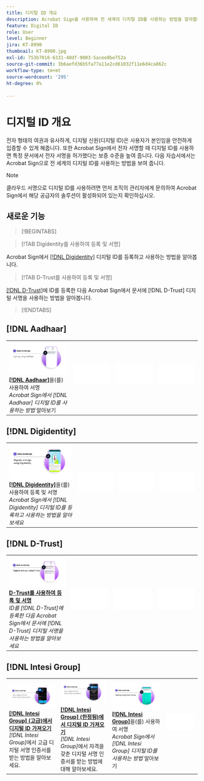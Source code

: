```yaml
---
title: 디지털 ID 개요
description: Acrobat Sign을 사용하여 전 세계의 디지털 ID를 사용하는 방법을 알아봅니다.
feature: Digital ID
role: User
level: Beginner
jira: KT-8990
thumbnail: KT-8990.jpg
exl-id: 753b7016-6331-40df-9003-5acee8be752a
source-git-commit: 3b6aefd36b5fa77a11e2cd61032f11e6d4ca862c
workflow-type: tm+mt
source-wordcount: '295'
ht-degree: 0%

---
```


# 디지털 ID 개요

전자 형태의 여권과 유사하게, 디지털 신원(디지털 ID)은 사용자가 본인임을 안전하게 입증할 수 있게 해줍니다. 또한 Acrobat Sign에서 전자 서명할 때 디지털 ID를 사용하면 특정 문서에서 전자 서명을 허가했다는 보증 수준을 높여 줍니다. 다음 자습서에서는 Acrobat Sign으로 전 세계의 디지털 ID를 사용하는 방법을 보여 줍니다.

>[!NOTE]
>
>클라우드 서명으로 디지털 ID를 사용하려면 먼저 조직의 관리자에게 문의하여 Acrobat Sign에서 해당 공급자의 솔루션이 활성화되어 있는지 확인하십시오.

## 새로운 기능

>[!BEGINTABS]

>[!TAB Digidentity를 사용하여 등록 및 서명]

Acrobat Sign에서 [[!DNL Digidentity]](digidentity-sign.md) 디지털 ID를 등록하고 사용하는 방법을 알아봅니다.

>[!TAB D-Trust를 사용하여 등록 및 서명]

[[!DNL D-Trust]](d-trust.md)에 ID를 등록한 다음 Acrobat Sign에서 문서에 [!DNL D-Trust] 디지털 서명을 사용하는 방법을 알아봅니다.

>[!ENDTABS]

## [!DNL Aadhaar]

<table style="table-layout:fixed">
<tr>
 <td>
    <a href="aadhaar-sign.md">
      <img alt="다음을 사용하여 서명 [!DNL Aadhaar]" src="assets/Aadhaarsign_1280.png" />
    </a>
    <div>
    <a href="aadhaar-sign.md"><strong>[!DNL Aadhaar]</strong></a>을(를) 사용하여 서명
    </div>
    <em>Acrobat Sign에서 [!DNL Aadhaar] 디지털 ID를 사용하는 방법</em> 알아보기
    <br>
  </td>
  <td>
    <img alt="스페이서" src="../assets/Whitespacer.png" />
    <div>
    <br>
  </td>
  <td>
    <img alt="스페이서" src="../assets/Whitespacer.png" />
    <div>
    <br>
  </td>
  <td>
    <img alt="스페이서" src="../assets/Whitespacer.png" />
    <div>
    <br>
  </td>
</tr>
</table>

## [!DNL Digidentity]

<table style="table-layout:fixed">
<tr>
  <td>
    <a href="digidentity-sign.md">
      <img alt="[!DNL Digidentity] 디지털 ID를 사용하여 등록 및 서명" src="assets/Digidentitysign_1280.png" />
    </a>
    <div>
    <a href="digidentity-sign.md"><strong>[!DNL Digidentity]</strong></a>을(를) 사용하여 등록 및 서명
    </div>
    <em>Acrobat Sign에서 [!DNL Digidentity] 디지털 ID를 등록하고 사용하는 방법을 알아보세요</em>
    <br>
  </td>
  <td>
    <img alt="스페이서" src="../assets/Whitespacer.png" />
    <div>
    <br>
  </td>
  <td>
    <img alt="스페이서" src="../assets/Whitespacer.png" />
    <div>
    <br>
  </td>
  <td>
    <img alt="스페이서" src="../assets/Whitespacer.png" />
    <div>
    <br>
  </td>
</tr>
</table>

## [!DNL D-Trust]

<table style="table-layout:fixed">
<tr>
  <td>
    <a href="d-trust.md">
      <img alt="D-Trust를 사용하여 등록 및 서명" src="assets/Dtrust.png" />
    </a>
    <div>
    <a href="d-trust.md"><strong>D-Trust를 사용하여 등록 및 서명</strong></a>
    </div>
    <em>ID를 [!DNL D-Trust]에 등록한 다음 Acrobat Sign에서 문서에 [!DNL D-Trust] 디지털 서명을 사용하는 방법을 알아보세요</em>
    <br>
  </td>
  <td>
    <img alt="스페이서" src="../assets/Whitespacer.png" />
    <div>
    <br>
  </td>
  <td>
    <img alt="스페이서" src="../assets/Whitespacer.png" />
    <div>
    <br>
  </td>
  <td>
    <img alt="스페이서" src="../assets/Whitespacer.png" />
    <div>
    <br>
  </td>
  </tr>
  </table>

## [!DNL Intesi Group]

<table style="table-layout:fixed">
<tr>
  <td>
    <a href="intesi-advanced.md">
      <img alt="Intesi Group에서 디지털 ID 받기(고급)" src="assets/IntesiAdvanced_1280.png" />
    </a>
    <div>
    <a href="intesi-advanced.md"><strong>[!DNL Intesi Group] (고급)에서 디지털 ID 가져오기</strong></a>
    </div>
    <em>[!DNL Intesi Group]</em>에서 고급 디지털 서명 인증서를 받는 방법을 알아보세요.
    <br>
  </td>
  <td>
    <a href="intesi-qualified.md">
      <img alt="[!DNL Intesi Group] (한정됨)에서 디지털 ID 가져오기" src="assets/IntesiQualified_1280.png" />
    </a>
    <div>
    <a href="intesi-qualified.md"><strong>[!DNL Intesi Group] (한정됨)에서 디지털 ID 가져오기</strong></a>
    </div>
    <em>[!DNL Intesi Group]</em>에서 자격을 갖춘 디지털 서명 인증서를 받는 방법에 대해 알아보세요.
    <br>
  </td>
  <td>
    <a href="intesi-sign.md">
      <img alt="Intesi Group을 사용하여 서명" src="assets/IntesiSign_1280.png" />
    </a>
    <div>
    <a href="intesi-sign.md"><strong>[!DNL Intesi Group]</strong></a>을(를) 사용하여 서명
    </div>
    <em>Acrobat Sign에서 [!DNL Intesi Group] 디지털 ID를 사용하는 방법</em> 알아보기
    <br>
  </td>
  <td>
    <img alt="스페이서" src="../assets/Whitespacer.png" />
    <div>
    <br>
  </td>
</tr>
</table>

